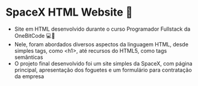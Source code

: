 # SpaceX HTML Website :rocket:

* Site em HTML desenvolvido durante o curso Programador Fullstack da OneBitCode :computer::book:
* Nele, foram abordados diversos aspectos da linguagem HTML, desde simples tags, como \<h1>, até recursos do HTML5, como tags semânticas
* O projeto final desenvolvido foi um site simples da SpaceX, com página principal, apresentação dos foguetes e um formulário para contratação da empresa